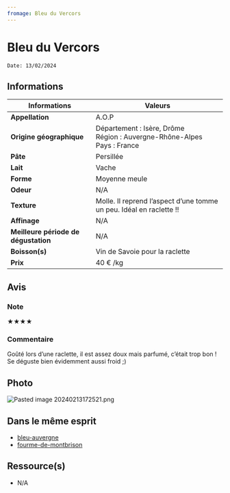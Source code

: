 ```yaml
---
fromage: Bleu du Vercors
---
```

# Bleu du Vercors
```
Date: 13/02/2024
```
## Informations

| Informations | Valeurs |
| ---- | ---- |
| **Appellation** | A.O.P |
| **Origine géographique** | Département : Isère, Drôme<br>Région : Auvergne-Rhône-Alpes<br>Pays : France  |
| **Pâte** | Persillée |
| **Lait** | Vache |
| **Forme** | Moyenne meule |
| **Odeur** | N/A |
| **Texture** | Molle. Il reprend l’aspect d’une tomme un peu. Idéal en raclette !! |
| **Affinage** | N/A |
| **Meilleure période de dégustation** | N/A |
| **Boisson(s)** | Vin de Savoie pour la raclette |
| **Prix** | 40 € /kg |

## Avis
### Note
★★★★
### Commentaire
Goûté lors d’une raclette, il est assez doux mais parfumé, c’était trop bon ! Se déguste bien évidemment aussi froid ;) 

## Photo
![Pasted image 20240213172521.png](./M%C3%A9dias/Pasted%20image%2020240213172521.png)

## Dans le même esprit
* [bleu-auvergne](./bleu-auvergne.md)
* [fourme-de-montbrison](./fourme-de-montbrison.md)

## Ressource(s)
* N/A